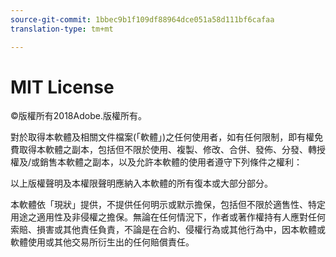 ```yaml
---
source-git-commit: 1bbec9b1f109df88964dce051a58d111bf6cafaa
translation-type: tm+mt

---
```

# MIT License

©版權所有2018Adobe.版權所有。

對於取得本軟體及相關文件檔案(「軟體」)之任何使用者，如有任何限制，即有權免費取得本軟體之副本，包括但不限於使用、複製、修改、合併、發佈、分發、轉授權及/或銷售本軟體之副本，以及允許本軟體的使用者遵守下列條件之權利：

以上版權聲明及本權限聲明應納入本軟體的所有復本或大部分部分。

本軟體依「現狀」提供，不提供任何明示或默示擔保，包括但不限於適售性、特定用途之適用性及非侵權之擔保。無論在任何情況下，作者或著作權持有人應對任何索賠、損害或其他責任負責，不論是在合約、侵權行為或其他行為中，因本軟體或軟體使用或其他交易所衍生出的任何賠償責任。
